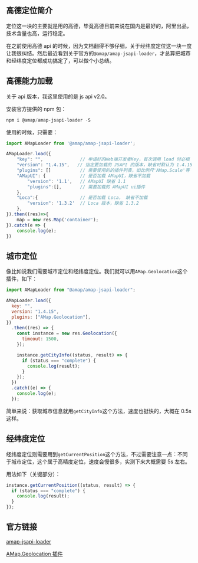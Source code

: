 ## 高德定位简介

定位这一块的主要就是用的高德，毕竟高德目前来说在国内是最好的，阿里出品，技术含量也高，运行稳定。

在之前使用高德 api 的时候，因为文档翻得不够仔细，关于经纬度定位这一块一度让我很纠结。然后最近看到关于官方的`@amap/amap-jsapi-loader`，才总算把城市和经纬度定位都成功搞定了，可以做个小总结。

## 高德能力加载

关于 api 版本，我这里使用的是 js api v2.0。

安装官方提供的 npm 包：

```powershell
npm i @amap/amap-jsapi-loader -S
```

使用的时候，只需要：

```js
import AMapLoader from '@amap/amap-jsapi-loader';

AMapLoader.load({
    "key": "",              // 申请好的Web端开发者Key，首次调用 load 时必填
    "version": "1.4.15",   // 指定要加载的 JSAPI 的版本，缺省时默认为 1.4.15
    "plugins": []           // 需要使用的的插件列表，如比例尺'AMap.Scale'等
    "AMapUI": {             // 是否加载 AMapUI，缺省不加载
        "version": '1.1',   // AMapUI 缺省 1.1
        "plugins":[],       // 需要加载的 AMapUI ui插件
    },
    "Loca":{                // 是否加载 Loca， 缺省不加载
        "version": '1.3.2'  // Loca 版本，缺省 1.3.2
    },
}).then((res)=>{
    map = new res.Map('container');
}).catch(e => {
    console.log(e);
})
```

## 城市定位

像比如说我们需要城市定位和经纬度定位。我们就可以用`AMap.Geolocation`这个插件，如下：

```js
import AMapLoader from "@amap/amap-jsapi-loader";

AMapLoader.load({
  key: "",
  version: "1.4.15",
  plugins: ["AMap.Geolocation"],
})
  .then((res) => {
    const instance = new res.Geolocation({
      timeout: 1500,
    });

    instance.getCityInfo((status, result) => {
      if (status === "complete") {
        console.log(result);
      }
    });
  })
  .catch((e) => {
    console.log(e);
  });
```

简单来说：获取城市信息就用`getCityInfo`这个方法，速度也挺快的，大概在 0.5s 这样。

## 经纬度定位

经纬度定位则需要用到`getCurrentPosition`这个方法，不过需要注意一点：不同于城市定位，这个属于高精度定位，速度会慢很多，实测下来大概需要 5s 左右。

用法如下（关键部分）：

```js
instance.getCurrentPosition((status, result) => {
  if (status === "complete") {
    console.log(result);
  }
});
```

## 官方链接

[amap-jsapi-loader](https://lbs.amap.com/api/jsapi-v2/guide/abc/load)

[AMap.Geolocation 插件](https://lbs.amap.com/api/javascript-api/reference/location#m_AMap.Geolocation)

